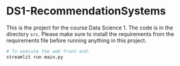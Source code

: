 # DS1-RecommendationSystems
This is the project for the course Data Science 1. The code is in the directory `src`. Please make sure to install
the requirements from the requirements file before running anything in this project.

```bash
# To execute the web front end.
streamlit run main.py
```




